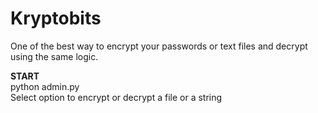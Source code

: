 # Kryptobits<br>
One of the best way to encrypt your passwords or text files and decrypt using the same logic.

<b> START </b><br>
python admin.py <br>
Select option to encrypt or decrypt a file or a string
